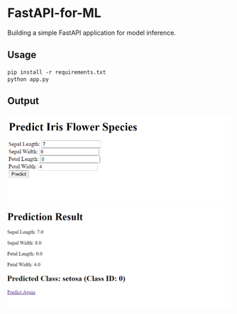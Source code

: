 # FastAPI-for-ML
Building a simple FastAPI application for model inference. 

## Usage
```shell
pip install -r requirements.txt
python app.py
```

## Output
![image1.png](./image2.png)
![image2.png](./image1.png)

